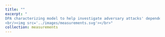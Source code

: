 ```yaml
---
title: ""
excerpt: "
DPA characterizing model to help investigate adversary attacks' dependency on the victim model, and builds a DPA roadmap as the path navigating to defence. Having the roadmap as an applied framework that contains DPA families sharing the same features and mathematical computations will equip the defenders with a powerful tool to quickly find the ultimate defences, away from the exhausting trial and error methodology.
<br/><img src='../images/measurements.svg'></br>"
collection: measurements
---
```


